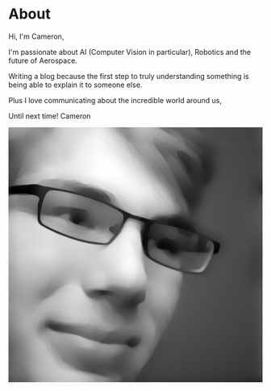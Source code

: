 # About
Hi, I'm Cameron,

I'm passionate about AI (Computer Vision in particular), Robotics and the future of Aerospace.

Writing a blog because the first step to truly understanding something is being able to explain it to someone else.

Plus I love communicating about the incredible world around us,

Until next time!
Cameron

![](images/me.jpg)
